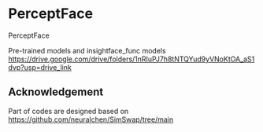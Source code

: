# PerceptFace
PerceptFace

Pre-trained models and insightface_func models
https://drive.google.com/drive/folders/1nRIuPJ7h8tNTQYud9yVNoKtOA_aS1dvp?usp=drive_link



## Acknowledgement

Part of codes are  designed based on https://github.com/neuralchen/SimSwap/tree/main

